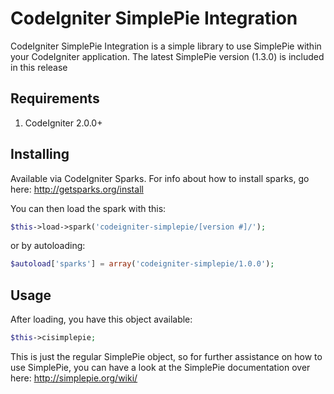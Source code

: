 # CodeIgniter SimplePie Integration

CodeIgniter SimplePie Integration is a simple library to use SimplePie within your CodeIgniter application.
The latest SimplePie version (1.3.0) is included in this release

## Requirements
1. CodeIgniter 2.0.0+

## Installing

Available via CodeIgniter Sparks. For info about how to install sparks, go here: http://getsparks.org/install

You can then load the spark with this:

```php
$this->load->spark('codeigniter-simplepie/[version #]/');
```

or by autoloading:

```php
$autoload['sparks'] = array('codeigniter-simplepie/1.0.0');
```

## Usage

After loading, you have this object available:

```php
$this->cisimplepie;
```
This is just the regular SimplePie object, so for further assistance on how to use SimplePie, you can have a look at the SimplePie documentation over here: http://simplepie.org/wiki/ 